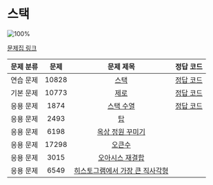 # 스택

![100%](https://progress-bar.dev/3/?scale=8&title=progress&width=500&color=babaca&suffix=/8)

[문제집 링크](https://www.acmicpc.net/workbook/view/7309)

| 문제 분류 | 문제 | 문제 제목 | 정답 코드 |
| :--: | :--: | :--: | :--: |
| 연습 문제 | 10828 | [스택](https://www.acmicpc.net/problem/10828) | [정답 코드](../barkingdog/src/stack/BOJ10828_Stack.java) |
| 기본 문제 | 10773 | [제로](https://www.acmicpc.net/problem/10773) | [정답 코드](../barkingdog/src/stack/BOJ10773_Zero.java) |
| 응용 문제 | 1874 | [스택 수열](https://www.acmicpc.net/problem/1874) | [정답 코드](../barkingdog/src/stack/BOJ1874_StackSequence.java) |
| 응용 문제 | 2493 | [탑](https://www.acmicpc.net/problem/2493) |  |
| 응용 문제 | 6198 | [옥상 정원 꾸미기](https://www.acmicpc.net/problem/6198) |  |
| 응용 문제 | 17298 | [오큰수](https://www.acmicpc.net/problem/17298) |  |
| 응용 문제 | 3015 | [오아시스 재결합](https://www.acmicpc.net/problem/3015) |  |
| 응용 문제 | 6549 | [히스토그램에서 가장 큰 직사각형](https://www.acmicpc.net/problem/6549) |  |

